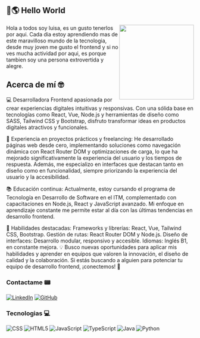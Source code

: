 ## 👋🌎​ Hello World

<p>
<img src="https://media.giphy.com/media/v1.Y2lkPTc5MGI3NjExOXRsMXNjaDRsZTg5ZDJhbW56bWRxeG5sdGNsZWFndGlhbTYzeWppbCZlcD12MV9zdGlja2Vyc19zZWFyY2gmY3Q9cw/j0HjChGV0J44KrrlGv/giphy.gif" width="200" align="right" id="header">
Hola a todos soy luisa, es un gusto tenerlos por aqui. Cada dia estoy aprendiendo mas de este maravilloso mundo de la tecnologia, desde muy joven me gusto el frontend y si no ves mucha actividad por aqui, es porque tambien soy una persona extrovertida y alegre.
</p>

## Acerca de mí 🤓

<p>
💻 Desarrolladora Frontend apasionada por crear experiencias digitales intuitivas y responsivas. Con una sólida base en tecnologías como React, Vue, Node.js y herramientas de diseño como SASS, Tailwind CSS y Bootstrap, disfruto transformar ideas en productos digitales atractivos y funcionales.

🎯 Experiencia en proyectos prácticos y freelancing:
He desarrollado páginas web desde cero, implementando soluciones como navegación dinámica con React Router DOM y optimizaciones de carga, lo que ha mejorado significativamente la experiencia del usuario y los tiempos de respuesta. Además, me especializo en interfaces que destacan tanto en diseño como en funcionalidad, siempre priorizando la experiencia del usuario y la accesibilidad.

📚 Educación continua:
Actualmente, estoy cursando el programa de Tecnología en Desarrollo de Software en el ITM, complementado con capacitaciones en Node.js, React y JavaScript avanzado. Mi enfoque en aprendizaje constante me permite estar al día con las últimas tendencias en desarrollo frontend.

🌟 Habilidades destacadas:
Frameworks y librerías: React, Vue, Tailwind CSS, Bootstrap.
Gestión de rutas: React Router DOM y Node.js.
Diseño de interfaces: Desarrollo modular, responsivo y accesible.
Idiomas: Inglés B1, en constante mejora.
💡 Busco nuevas oportunidades para aplicar mis habilidades y aprender en equipos que valoren la innovación, el diseño de calidad y la colaboración. Si estás buscando a alguien para potenciar tu equipo de desarrollo frontend, ¡conectemos! 🚀</p>

### Contactame ​📟
[![LinkedIn](https://img.shields.io/badge/linkedin-%230077B5.svg?style=for-the-badge&logo=linkedin&logoColor=white)](https://www.linkedin.com/in/luisa-maria-tamayo/)
[![GitHub](https://img.shields.io/badge/github-%23121011.svg?style=for-the-badge&logo=github&logoColor=white)](https://github.com/luisamtag)


### Tecnologias 💻​
![CSS](https://img.shields.io/badge/css-%231572B6.svg?style=for-the-badge&logo=css&logoColor=white)
![HTML5](https://img.shields.io/badge/html5-%23E34F26.svg?style=for-the-badge&logo=html5&logoColor=white)
![JavaScript](https://img.shields.io/badge/javascript-%23323330.svg?style=for-the-badge&logo=javascript&logoColor=%23F7DF1E)
![TypeScript](https://img.shields.io/badge/typescript-%23007ACC.svg?style=for-the-badge&logo=typescript&logoColor=white)
![Java](https://img.shields.io/badge/java-%23ED8B00.svg?style=for-the-badge&logo=openjdk&logoColor=white)
![Python](https://img.shields.io/badge/python-3670A0?style=for-the-badge&logo=python&logoColor=ffdd54)

